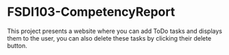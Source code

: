 # FSDI103-CompetencyReport
This project presents a website where you can add ToDo tasks and displays them to the user, you can also delete these tasks by clicking their delete button.
